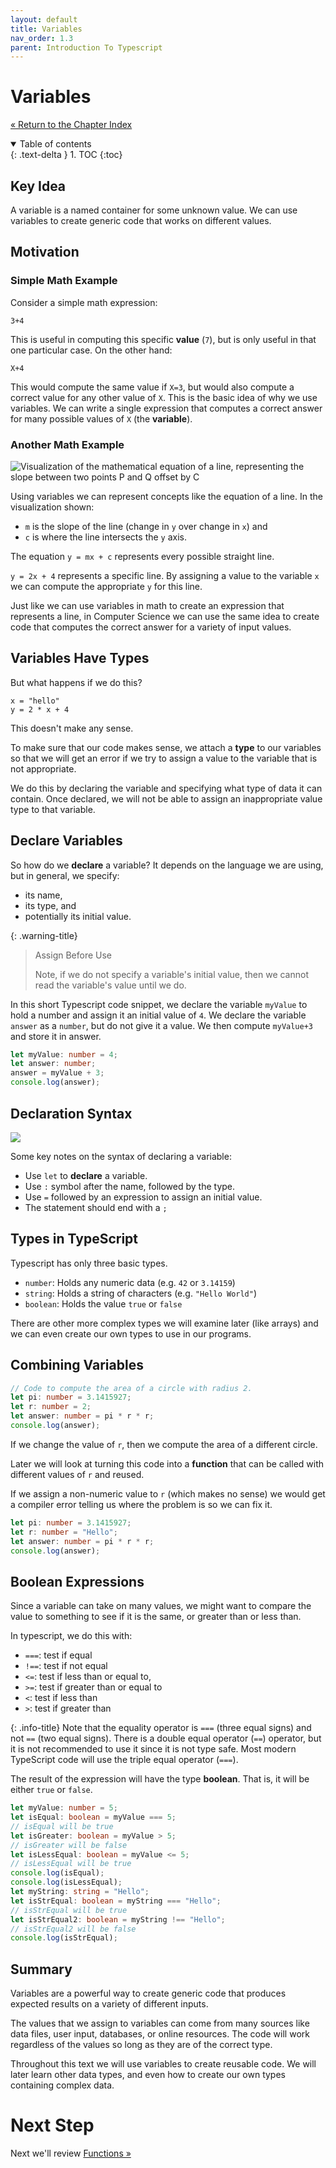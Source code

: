 ```yaml
---
layout: default
title: Variables
nav_order: 1.3
parent: Introduction To Typescript
---
```


# Variables

[&laquo; Return to the Chapter Index](index.md)

<details open markdown="block">
  <summary>
    Table of contents
  </summary>
  {: .text-delta }
1. TOC
{:toc}
</details>

## Key Idea

A variable is a named container for some unknown value. We can use variables to create generic code that works on different values.

## Motivation

### Simple Math Example

Consider a simple math expression:

```
3+4
```

This is useful in computing this specific **value** (`7`), but is only useful in that one particular case.
On the other hand:

```
X+4
```

This would compute the same value if `X=3`, but would also compute a correct value for any other value of `X`.
This is the basic idea of why we use variables. We can write a single expression that computes a correct answer for many possible values of `X` (the **variable**).

### Another Math Example

![Visualization of the mathematical equation of a line, representing the slope between two points P and Q offset by C](../../images/CISC181-Week%2011.png)

Using variables we can represent concepts like the equation of a line. In the visualization shown:

-   `m` is the slope of the line (change in `y` over change in `x`) and
-   `c` is where the line intersects the `y` axis.

The equation `y = mx + c` represents every possible straight line.

`y = 2x + 4` represents a specific line. By assigning a value to the variable `x` we can compute the appropriate `y` for this line.

Just like we can use variables in math to create an expression that represents a line, in Computer Science we can use the same idea to create code that computes the correct answer for a variety of input values.

## Variables Have Types

But what happens if we do this?

```
x = "hello"
y = 2 * x + 4
```

This doesn't make any sense.

To make sure that our code makes sense, we attach a **type** to our variables so that we will get an error if we try to assign a value to the variable that is not appropriate.

We do this by declaring the variable and specifying what type of data it can contain. Once declared, we will not be able to assign an inappropriate value type to that variable.

## Declare Variables

So how do we **declare** a variable?
It depends on the language we are using, but in general, we specify:

-   its name,
-   its type, and
-   potentially its initial value.

{: .warning-title}

> Assign Before Use
>
> Note, if we do not specify a variable's initial value, then we cannot read the variable's value until we do.

In this short Typescript code snippet, we declare the variable `myValue` to hold a number and assign it an initial value of `4`.
We declare the variable `answer` as a `number`, but do not give it a value.
We then compute `myValue+3` and store it in answer.

```typescript
let myValue: number = 4;
let answer: number;
answer = myValue + 3;
console.log(answer);
```

## Declaration Syntax

![](../../images/variable.jpg)

Some key notes on the syntax of declaring a variable:

-   Use `let` to **declare** a variable.
-   Use `:` symbol after the name, followed by the type.
-   Use `=` followed by an expression to assign an initial value.
-   The statement should end with a `;`

## Types in TypeScript

Typescript has only three basic types.

-   `number`: Holds any numeric data (e.g. `42` or `3.14159`)
-   `string`: Holds a string of characters (e.g. `"Hello World"`)
-   `boolean`: Holds the value `true` or `false`

There are other more complex types we will examine later (like arrays) and we can even create our own types to use in our programs.

## Combining Variables

```typescript
// Code to compute the area of a circle with radius 2.
let pi: number = 3.1415927;
let r: number = 2;
let answer: number = pi * r * r;
console.log(answer);
```

If we change the value of `r`, then we compute the area of a different circle.

Later we will look at turning this code into a **function** that can be called with different values of `r` and reused.

If we assign a non-numeric value to `r` (which makes no sense) we would get a compiler error telling us where the problem is so we can fix it.

```typescript
let pi: number = 3.1415927;
let r: number = "Hello";
let answer: number = pi * r * r;
console.log(answer);
```

## Boolean Expressions

Since a variable can take on many values, we might want to compare the value to something to see if it is the same, or greater than or less than.

In typescript, we do this with:

-   `===`: test if equal
-   `!==`: test if not equal
-   `<=`: test if less than or equal to,
-   `>=`: test if greater than or equal to
-   `<`: test if less than
-   `>`: test if greater than

{: .info-title}
Note that the equality operator is `===` (three equal signs) and not `==` (two equal signs). There is a double equal operator (`==`) operator, but it is not recommended to use it since it is not type safe. Most modern TypeScript code will use the triple equal operator (`===`).

The result of the expression will have the type **boolean**. That is, it will be either `true` or `false`.

```typescript
let myValue: number = 5;
let isEqual: boolean = myValue === 5;
// isEqual will be true
let isGreater: boolean = myValue > 5;
// isGreater will be false
let isLessEqual: boolean = myValue <= 5;
// isLessEqual will be true
console.log(isEqual);
console.log(isLessEqual);
let myString: string = "Hello";
let isStrEqual: boolean = myString === "Hello";
// isStrEqual will be true
let isStrEqual2: boolean = myString !== "Hello";
// isStrEqual2 will be false
console.log(isStrEqual);
```

## Summary

Variables are a powerful way to create generic code that produces expected results on a variety of different inputs.

The values that we assign to variables can come from many sources like data files, user input, databases, or online resources. The code will work regardless of the values so long as they are of the correct type.

Throughout this text we will use variables to create reusable code. We will later learn other data types, and even how to create our own types containing complex data.

# Next Step

Next we'll review [Functions &raquo;](../1-typescript/functions.md)
